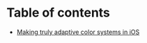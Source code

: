 # Table of contents
- [Making truly adaptive color systems in iOS](../articles/01-making-truly-adaptive-color-systems-in-ios/01-making-truly-adaptive-color-systems-in-ios.md)  